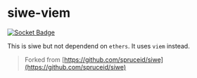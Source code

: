 # siwe-viem

[![Socket Badge](https://socket.dev/api/badge/npm/package/siwe-viem)](https://socket.dev/npm/package/siwe-viem)

This is siwe but not dependend on `ethers`. It uses `viem` instead.

> Forked from [https://github.com/spruceid/siwe](https://github.com/spruceid/siwe)
